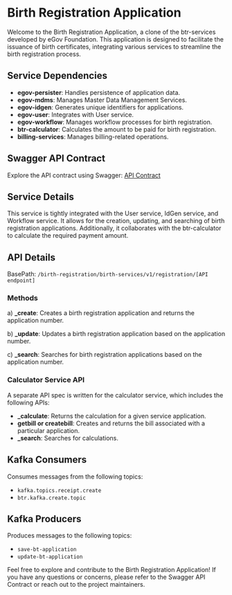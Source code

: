 # Birth Registration Application

Welcome to the Birth Registration Application, a clone of the btr-services developed by eGov Foundation. This application is designed to facilitate the issuance of birth certificates, integrating various services to streamline the birth registration process.

## Service Dependencies

- **egov-persister**: Handles persistence of application data.
- **egov-mdms**: Manages Master Data Management Services.
- **egov-idgen**: Generates unique identifiers for applications.
- **egov-user**: Integrates with User service.
- **egov-workflow**: Manages workflow processes for birth registration.
- **btr-calculator**: Calculates the amount to be paid for birth registration.
- **billing-services**: Manages billing-related operations.

## Swagger API Contract

Explore the API contract using Swagger: [API Contract](link_to_swagger_contract)

## Service Details

This service is tightly integrated with the User service, IdGen service, and Workflow service. It allows for the creation, updating, and searching of birth registration applications. Additionally, it collaborates with the btr-calculator to calculate the required payment amount.

## API Details

BasePath: `/birth-registration/birth-services/v1/registration/[API endpoint]`

### Methods

a) **_create**: Creates a birth registration application and returns the application number.

b) **_update**: Updates a birth registration application based on the application number.

c) **_search**: Searches for birth registration applications based on the application number.

### Calculator Service API

A separate API spec is written for the calculator service, which includes the following APIs:

- **_calculate**: Returns the calculation for a given service application.
- **getbill or createbill**: Creates and returns the bill associated with a particular application.
- **_search**: Searches for calculations.

## Kafka Consumers

Consumes messages from the following topics:

- `kafka.topics.receipt.create`
- `btr.kafka.create.topic`

## Kafka Producers

Produces messages to the following topics:

- `save-bt-application`
- `update-bt-application`

Feel free to explore and contribute to the Birth Registration Application! If you have any questions or concerns, please refer to the Swagger API Contract or reach out to the project maintainers.
